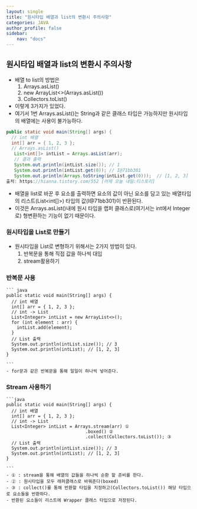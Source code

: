 ```yaml
---
layout: single
title: "원시타입 배열과 list의 변환시 주의사항"
categories: JAVA
author_profile: false
sidebar:
    nav: "docs"
---
```


## 원시타입 배열과 list의 변환시 주의사항

  - 배열 to list의 방법은
    1. Arrays.asList()
    2. new ArrayList<>(Arrays.asList())
    3. Collectors.toList()
  - 이렇게 3가지가 있었다.
  - 여기서 1번 Arrays.asList()는 String과 같은 클래스 타입은 가능하지만 원시타입의 배열에는 사용이 불가능하다.

  ```java
  public static void main(String[] args) {                
    // int 배열        
    int[] arr = { 1, 2, 3 };         
    // Arrays.asList()        
     List<int[]> intList = Arrays.asList(arr);         
     // 결과 출력        
     System.out.println(intList.size()); // 1        
     System.out.println(intList.get(0)); // I@71bb301        
     System.out.println(Arrays.toString(intList.get(0)));  // [1, 2, 3]     }
출처: https://hianna.tistory.com/552 [어제 오늘 내일:티스토리]

  ```
  - 배열을 list로 바꾼 후 요소를 출력하면 요소의 값이 아닌 요소를 담고 있는 배열타입의 리스트(List<int[]>) 타입의 값(I@71bb301)이 반환된다.
  - 이것은 Arrays.asList()내에 원시 타입을 랩퍼 클래스로(여기서는 int에서 Integer로) 형변환하는 기능이 없기 때문이다.

  ### 원시타입을 List로 만들기
  - 원시타입을 List로 변형하기 위해서는 2가지 방법이 있다.
    1. 반복문을 통해 직접 값을 하나씩 대입
    2. stream활용하기

### 반복문 사용
    ``` java
    public static void main(String[] args) {                
      // int 배열        
      int[] arr = { 1, 2, 3 };         
      // int -> List        
      List<Integer> intList = new ArrayList<>();        
      for (int element : arr) {            
        intList.add(element);        
      }                
      // List 출력        
      System.out.println(intList.size()); // 3        
      System.out.println(intList); // [1, 2, 3]     
    }

    ```
    - for문과 같은 반복문을 통해 일일이 하나씩 넣어준다.


### Stream 사용하기
    ```java
    public static void main(String[] args) {                
      // int 배열        
      int[] arr = { 1, 2, 3 };         
      // int -> List        
      List<Integer> intList = Arrays.stream(arr) ①                        
                                  .boxed() ②                       
                                  .collect(Collectors.toList()); ③              
      // List 출력        
      System.out.println(intList.size()); // 3        
      System.out.println(intList); // [1, 2, 3]     
    }

    ```
    - ① : stream을 통해 배열의 값들을 하나씩 순환 할 준비를 한다.
    - ② : 원시타입을 모두 래퍼클래스로 바꿔준다(boxed)
    - ③ : collect()를 통해 반환할 타입을 지정하고(Collectors.toList()) 해당 타입으로 요소들을 반환하다.
    - 반환된 요소들이 리스트에 Wrapper 클래스 타입으로 저장된다.
